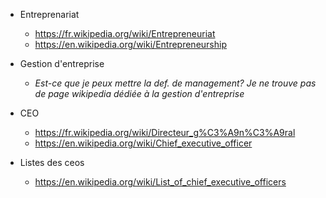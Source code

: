 * Entreprenariat
  * https://fr.wikipedia.org/wiki/Entrepreneuriat
  * https://en.wikipedia.org/wiki/Entrepreneurship

* Gestion d'entreprise
  * _Est-ce que je peux mettre la def. de management? Je ne trouve pas de page wikipedia dédiée à la gestion d'entreprise_ 

* CEO
  * https://fr.wikipedia.org/wiki/Directeur_g%C3%A9n%C3%A9ral
  * https://en.wikipedia.org/wiki/Chief_executive_officer
  
* Listes des ceos
    * https://en.wikipedia.org/wiki/List_of_chief_executive_officers
